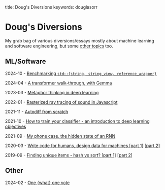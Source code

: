 title: Doug's Diversions
keywords: douglasorr

# Doug's Diversions

My grab bag of various diversions/essays mostly about machine learning and software engineering, but some [other topics](#other) too.

## ML/Software

2024-10 - [Benchmarking `std::{string, string_view, reference_wrapper}`](2024-10-strings/article.md)

2024-04 - [A transformer walk-through, with Gemma](2024-04-transformers/article.md)

2023-03 - [Metaphor thinking in deep learning](2023-03-deep-metaphors/article.md)

2022-01 - [Rasterized ray tracing of sound in Javascript](2021-12-echolocation/article.md)

2021-11 - [Autodiff from scratch](2021-11-autodiff/article.md)

2021-10 - [How to train your classifier - an introduction to deep learning objectives](2021-10-training-objectives/1-xent/article.md)

2021-09 - [My phone case, the hidden state of an RNN](2021-09-phone-case/article.md)

2020-03 - [Write code for humans, design data for machines \[part 1\]](2020-03-data-for-machines/article.md) [\[part 2\]](2020-03-data-for-machines-2/article.md)

2019-09 - [Finding unique items - hash vs sort? \[part 1\]](2019-09-hash-vs-sort/article.md) [\[part 2\]](2019-09-hash-vs-sort-2/article.md)

## Other

2024-02 - [One {what} one vote](2024-02-one-vote/article.md)
